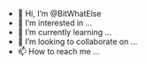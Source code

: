 - 👋 Hi, I’m @BitWhatElse
- 👀 I’m interested in ...
- 🌱 I’m currently learning ...
- 💞️ I’m looking to collaborate on ...
- 📫 How to reach me ...

<!---
BitWhatElse/BitWhatElse is a ✨ special ✨ repository because its `README.md` (this file) appears on your GitHub profile.
You can click the Preview link to take a look at your changes.
--->
